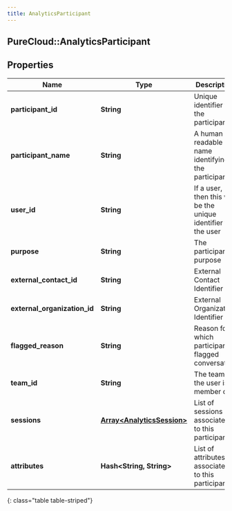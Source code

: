 ```yaml
---
title: AnalyticsParticipant
---
```

## PureCloud::AnalyticsParticipant

## Properties

|Name | Type | Description | Notes|
|------------ | ------------- | ------------- | -------------|
| **participant_id** | **String** | Unique identifier for the participant | [optional] |
| **participant_name** | **String** | A human readable name identifying the participant | [optional] |
| **user_id** | **String** | If a user, then this will be the unique identifier for the user | [optional] |
| **purpose** | **String** | The participant&#39;s purpose | [optional] |
| **external_contact_id** | **String** | External Contact Identifier | [optional] |
| **external_organization_id** | **String** | External Organization Identifier | [optional] |
| **flagged_reason** | **String** | Reason for which participant flagged conversation | [optional] |
| **team_id** | **String** | The team id the user is a member of | [optional] |
| **sessions** | [**Array&lt;AnalyticsSession&gt;**](AnalyticsSession.html) | List of sessions associated to this participant | [optional] |
| **attributes** | **Hash&lt;String, String&gt;** | List of attributes associated to this participant | [optional] |
{: class="table table-striped"}


